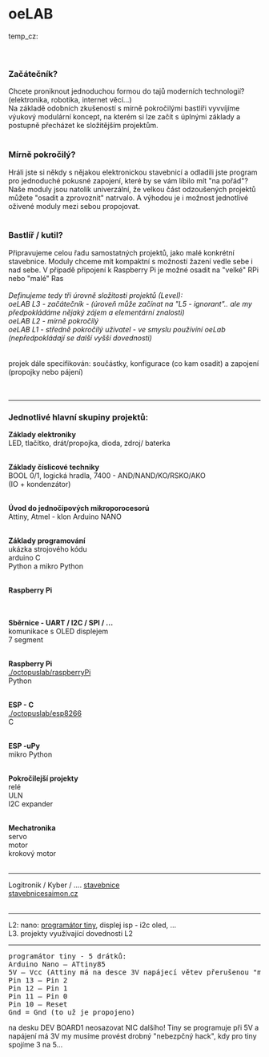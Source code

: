 # oeLAB
temp_cz:<br />
<br /><br />
<h3>Začátečník?</h3>
Chcete proniknout jednoduchou formou do tajů moderních technologií?
(elektronika, robotika, internet věcí...)<br />
Na základě odobních zkušeností
s mírně pokročilými bastlíři vyvvíjíme výukový modulární koncept, na kterém si lze začít s úplnými základy
a postupně přecházet ke složitějším projektům.<br /><br />

<h3>Mírně pokročilý?</h3>
Hráli jste si někdy s nějakou elektronickou stavebnicí
a odladili jste program pro jednoduché pokusné zapojení, které by se vám líbilo mít "na pořád"?<br />
Naše moduly jsou natolik univerzální, že velkou část odzoušených projektů
můžete "osadit a zprovoznit" natrvalo. A výhodou je i možnost jednotlivé oživené moduly mezi sebou propojovat.<br /><br />

<h3>Bastlíř / kutil?</h3>
Připravujeme celou řadu samostatných projektů, jako malé konkrétní stavebnice. Moduly chceme mít kompaktní s možností žazení vedle sebe i nad sebe. V případě připojení k Raspberry Pi je možné osadit na "velké" RPi nebo "malé" Ras
<br />
<br />
<i>
Definujeme tedy tři úrovně složitosti projektů (Level):<br />
oeLAB L3 - začátečník - (úroveň může začínat na "L5 - ignorant".. ale my předpokládáme nějaký zájem a elementární znalosti)<br />
oeLAB L2 - mírně pokročilý<br />
oeLAB L1 - středně pokročilý uživatel - ve smyslu používíní oeLab (nepředpokládají se další vyšší dovednosti)<br /> 
</i><br /><br />
projek dále specifikován: součástky, konfigurace (co kam osadit) a zapojení (propojky nebo pájení)<br /><br /><br />
  
<hr />
<h3>Jednotlivé hlavní skupiny projektů:</h3>
<b>Základy elektroniky</b><br />
LED, tlačítko, drát/propojka, dioda, zdroj/ baterka<br />
<br />

<b>Základy číslicové techniky</b><br />
BOOL 0/1, logická hradla, 7400 - AND/NAND/KO/RSKO/AKO<br /> 
(IO + kondenzátor)<br />
<br />

<b>Úvod do jednočipových mikroporocesorú</b><br />
Attiny, Atmel - klon Arduino NANO<br />
<br />

<b>Základy programování</b><br />
ukázka strojového kódu<br />
arduino C<br />
Python a mikro Python<br />
<br />

<b>Raspberry Pi</b><br />
<br />

<br /><b>Sběrnice - UART / I2C / SPI / ...</b><br />
komunikace s OLED displejem<br />
7 segment<br />
<br />

<b>Raspberry Pi</b><br />
<a href=https://github.com/octopusengine/octopuslab/tree/master/rpi-python>./octopuslab/raspberryPi</a><br />
Python<br />
<br />

<b>ESP - C</b><br />
<a href=https://github.com/octopusengine/octopuslab/tree/master/esp8266>./octopuslab/esp8266</a><br />
C<br />
<br />

<b>ESP -uPy</b><br />
mikro Python<br />
<br />

<b>Pokročilejší projekty</b><br />
relé<br />
ULN<br />
I2C expander<br />
<br />

<b>Mechatronika</b><br />
servo<br />
motor<br />
krokový motor<br />
<br />

<hr />
Logitronik / Kyber / .... <a href=http://www.nostalcomp.cz/digistav.php>stavebnice</a><br />
<a href=https://www.stavebnicesaimon.cz/>stavebnicesaimon.cz</a>
<br /><br /><hr />
L2: nano: <a href=https://create.arduino.cc/projecthub/arjun/programming-attiny85-with-arduino-uno-afb829>programátor tiny</a>, 
displej isp - i2c oled, ...<br />
L3. projekty využívající dovednosti L2<br />
<hr />
<pre>
programátor tiny - 5 drátků:
Arduino Nano – ATtiny85
5V – Vcc (Attiny má na desce 3V napájecí větev přerušenou "mikro jumperem")
Pin 13 – Pin 2
Pin 12 – Pin 1
Pin 11 – Pin 0
Pin 10 – Reset
Gnd = Gnd (to už je propojeno)
</pre>
na desku DEV BOARD1 neosazovat NIC dalšího! Tiny se programuje při 5V a napájení má 3V
my musíme provést drobný "nebezpčný hack", kdy pro tiny spojíme 3 na 5...<br />

